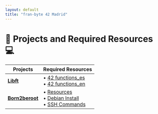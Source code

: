 ```yaml
---
layout: default
title: "fran-byte 42 Madrid"
---
```

# 🚀 Projects and Required Resources 💻

| Projects         | Required Resources                          |
|------------------|---------------------------------------------|
| **[Libft](https://github.com/fran-byte/libft)** | • [42 functions_es](projects/libft_es.md)<br> • [42 functions_en](projects/libft_en.md) |
| **[Born2beroot](https://github.com/fran-byte/born2beroot)** | • [Resources](projects/born2beroot_es.md)<br> • [Debian Install](link3)<br>• [SSH Commands](link4) |

